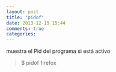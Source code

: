 ```yaml
---
layout: post
title: "pidof"
date: 2013-12-15 15:44
comments: true
categories: 
---
```

muestra el Pid del programa si está activo

>$ pidof firefox

